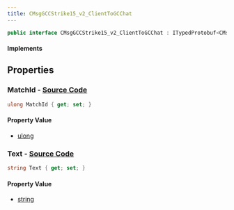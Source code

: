 ```yaml
---
title: CMsgGCCStrike15_v2_ClientToGCChat
---
```


```csharp
public interface CMsgGCCStrike15_v2_ClientToGCChat : ITypedProtobuf<CMsgGCCStrike15_v2_ClientToGCChat>, INativeHandle
```

#### Implements

## Properties

### **MatchId** - [Source Code](https://github.com/swiftly-solution/swiftlys2/blob/main/managed/src/SwiftlyS2.Generated/Protobufs/Interfaces/CMsgGCCStrike15_v2_ClientToGCChat.cs#L13)

```csharp
ulong MatchId { get; set; }
```

#### Property Value

- [ulong](https://learn.microsoft.com/dotnet/api/system.uint64)

### **Text** - [Source Code](https://github.com/swiftly-solution/swiftlys2/blob/main/managed/src/SwiftlyS2.Generated/Protobufs/Interfaces/CMsgGCCStrike15_v2_ClientToGCChat.cs#L16)

```csharp
string Text { get; set; }
```

#### Property Value

- [string](https://learn.microsoft.com/dotnet/api/system.string)

